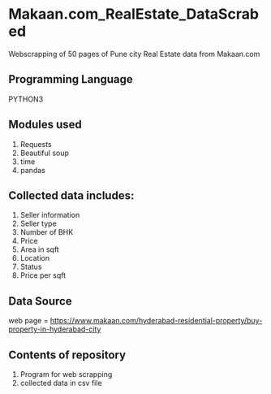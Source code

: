 # Makaan.com_RealEstate_DataScrabed
Webscrapping of 50 pages of Pune city Real Estate data from Makaan.com

## Programming Language 
PYTHON3

## Modules used
1. Requests
2. Beautiful soup
3. time
4. pandas

## Collected data includes:
1. Seller information
2. Seller type
3. Number of BHK
4. Price
5. Area in sqft
6. Location
7. Status
8. Price per sqft

## Data Source
web page = https://www.makaan.com/hyderabad-residential-property/buy-property-in-hyderabad-city

## Contents of repository
1. Program for web scrapping 
2. collected data in csv file
